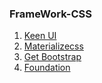 ### FrameWork-CSS

1. [Keen UI](https://josephuspaye.github.io/Keen-UI/#/ui-alert)
2. [Materializecss](http://materializecss.com/)
3. [Get Bootstrap](http://getbootstrap.com/)
4. [Foundation](http://foundation.zurb.com/)